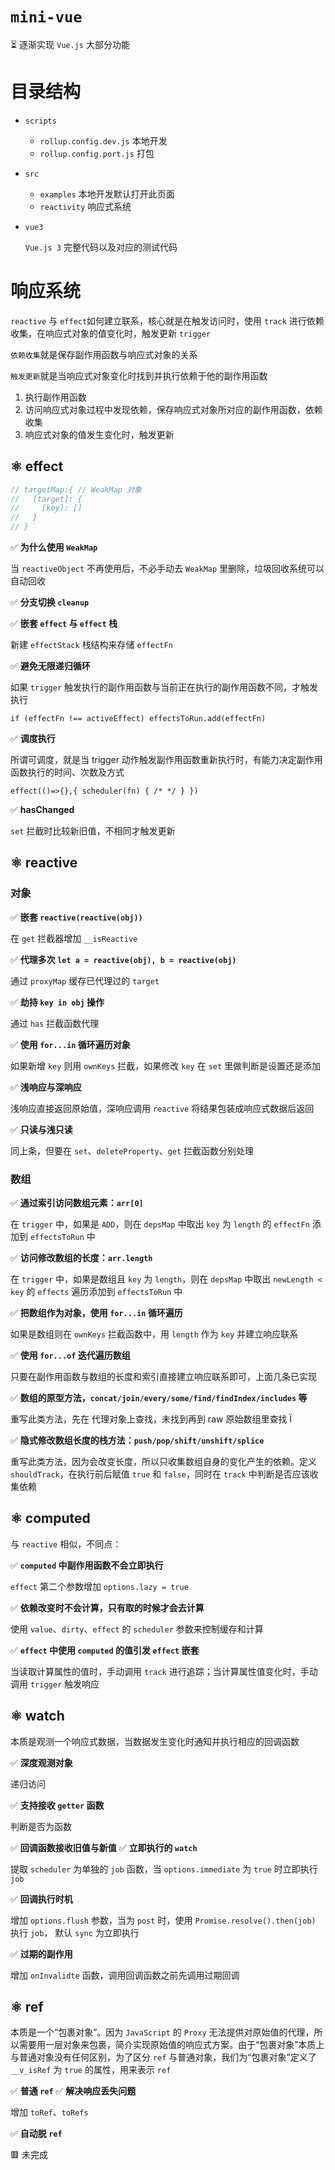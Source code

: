 # `mini-vue`

⏳ 逐渐实现 `Vue.js` 大部分功能

# 目录结构

- `scripts`

  - `rollup.config.dev.js` 本地开发
  - `rollup.config.port.js` 打包

- `src`
  - `examples` 本地开发默认打开此页面
  - `reactivity` 响应式系统
- `vue3`

  `Vue.js 3` 完整代码以及对应的测试代码

# 响应系统

`reactive` 与 `effect`如何建立联系，核心就是在触发访问时，使用 `track` 进行依赖收集，在响应式对象的值变化时，触发更新 `trigger`

`依赖收集`就是保存副作用函数与响应式对象的关系

`触发更新`就是当响应式对象变化时找到并执行依赖于他的副作用函数

1. 执行副作用函数
2. 访问响应式对象过程中发现依赖，保存响应式对象所对应的副作用函数，依赖收集
3. 响应式对象的值发生变化时，触发更新

## ⚛️ effect

```js
// targetMap:{ // WeakMap 对象
//   [target]: {
//     [key]: []
//   }
// }
```

✅ **为什么使用 `WeakMap`**

当 `reactiveObject` 不再使用后，不必手动去 `WeakMap` 里删除，垃圾回收系统可以自动回收

✅ **分支切换 `cleanup`**

✅ **嵌套 `effect` 与 `effect` 栈**

新建 `effectStack` 栈结构来存储 `effectFn`

✅ **避免无限递归循环**

如果 `trigger` 触发执行的副作用函数与当前正在执行的副作用函数不同，才触发执行

`if (effectFn !== activeEffect) effectsToRun.add(effectFn)`

✅ **调度执行**

所谓可调度，就是当 trigger 动作触发副作用函数重新执行时，有能力决定副作用函数执行的时间、次数及方式

`effect(()=>{},{ scheduler(fn) { /* */ } })`

✅ **hasChanged**

`set` 拦截时比较新旧值，不相同才触发更新

## ⚛️ reactive

### 对象

✅ **嵌套 `reactive(reactive(obj))`**

在 `get` 拦截器增加 `__isReactive`

✅ **代理多次 `let a = reactive(obj), b = reactive(obj)`**

通过 `proxyMap` 缓存已代理过的 `target`

✅ **劫持 `key in obj` 操作**

通过 `has` 拦截函数代理

✅ **使用 `for...in` 循环遍历对象**

如果新增 `key` 则用 `ownKeys` 拦截，如果修改 `key` 在 `set` 里做判断是设置还是添加

✅ **浅响应与深响应**

浅响应直接返回原始值，深响应调用 `reactive` 将结果包装成响应式数据后返回

✅ **只读与浅只读**

同上条，但要在 `set`、`deleteProperty`、`get` 拦截函数分别处理

### 数组

✅ **通过索引访问数组元素：`arr[0]`**

在 `trigger` 中，如果是 `ADD`，则在 `depsMap` 中取出 `key` 为 `length` 的 `effectFn` 添加到 `effectsToRun` 中

✅ **访问修改数组的长度：`arr.length`**

在 `trigger` 中，如果是数组且 `key` 为 `length`，则在 `depsMap` 中取出 `newLength < key` 的 `effects` 遍历添加到 `effectsToRun` 中

✅ **把数组作为对象，使用 `for...in` 循环遍历**

如果是数组则在 `ownKeys` 拦截函数中，用 `length` 作为 `key` 并建立响应联系

✅ **使用 `for...of` 迭代遍历数组**

只要在副作用函数与数组的长度和索引直接建立响应联系即可，上面几条已实现

✅ **数组的原型方法，`concat/join/every/some/find/findIndex/includes` 等**

重写此类方法，先在 代理对象上查找，未找到再到 raw 原始数组里查找 Ï

✅ **隐式修改数组长度的栈方法：`push/pop/shift/unshift/splice`**

重写此类方法，因为会改变长度，所以只收集数组自身的变化产生的依赖。定义 `shouldTrack`，在执行前后赋值 `true` 和 `false`，同时在 `track` 中判断是否应该收集依赖

## ⚛️ computed

与 `reactive` 相似，不同点：

✅ **`computed` 中副作用函数不会立即执行**

`effect` 第二个参数增加 `options.lazy = true`

✅ **依赖改变时不会计算，只有取的时候才会去计算**

使用 `value`、`dirty`、`effect` 的 `scheduler` 参数来控制缓存和计算

✅ **`effect` 中使用 `computed` 的值引发 `effect` 嵌套**

当读取计算属性的值时，手动调用 `track` 进行追踪；当计算属性值变化时，手动调用 `trigger` 触发响应

## ⚛️ watch

本质是观测一个响应式数据，当数据发生变化时通知并执行相应的回调函数

✅ **深度观测对象**

递归访问

✅ **支持接收 `getter` 函数**

判断是否为函数

✅ **回调函数接收旧值与新值**
✅ **立即执行的 `watch`**

提取 `scheduler` 为单独的 `job` 函数，当 `options.immediate` 为 `true` 时立即执行 `job`

✅ **回调执行时机**

增加 `options.flush` 参数，当为 `post` 时，使用 `Promise.resolve().then(job)` 执行 `job`，
默认 `sync` 为立即执行

✅ **过期的副作用**

增加 `onInvalidte` 函数，调用回调函数之前先调用过期回调

## ⚛️ ref

本质是一个“包裹对象”。因为 `JavaScript` 的 `Proxy` 无法提供对原始值的代理，所以需要用一层对象来包裹，简介实现原始值的响应式方案。由于“包裹对象”本质上与普通对象没有任何区别，为了区分 `ref` 与普通对象，我们为“包裹对象”定义了 `__v_isRef` 为 `true` 的属性，用来表示 `ref`

✅ **普通 `ref`**
✅ **解决响应丢失问题**

增加 `toRef`、`toRefs`

✅ **自动脱 `ref`**

🟥 未完成
